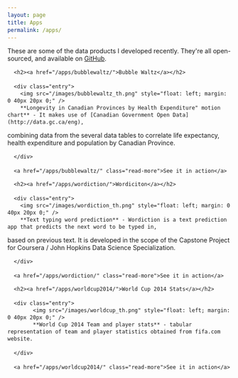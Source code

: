 ```yaml
---
layout: page
title: Apps
permalink: /apps/
---
```


These are some of the data products I developed recently. They're all open-sourced, and available on [GitHub](https://github.com/sasha-ruby).

<article class="">    
      
      <h2><a href="/apps/bubblewaltz/">Bubble Waltz</a></h2>

      <div class="entry">
        <img src="/images/bubblewaltz_th.png" style="float: left; margin: 0 40px 20px 0;" />
        **Longevity in Canadian Provinces by Health Expenditure" motion chart** - It makes use of [Canadian Government Open Data](http://data.gc.ca/eng),
combining data from the several data tables to correlate life expectancy, health expenditure and population by Canadian Province.

      </div>
      
      <a href="/apps/bubblewaltz/" class="read-more">See it in action</a>
</article>

<article class="">    
      
      <h2><a href="/apps/wordiction/">Wordiciton</a></h2>

      <div class="entry">
        <img src="/images/wordiction_th.png" style="float: left; margin: 0 40px 20px 0;" />
        **Text typing word prediction** - Wordiction is a text prediction app that predicts the next word to be typed in, 
based on previous text. It is developed in the scope of the Capstone Project for Coursera / John Hopkins Data Science Specialization.

      </div>
      
      <a href="/apps/wordiction/" class="read-more">See it in action</a>
</article>

<article class="">    
      
      <h2><a href="/apps/worldcup2014/">World Cup 2014 Stats</a></h2>

      <div class="entry">
            <img src="/images/worldcup_th.png" style="float: left; margin: 0 40px 20px 0;" />
            **World Cup 2014 Team and player stats** - tabular representation of team and player statistics obtained from fifa.com website.

      </div>
      
      <a href="/apps/worldcup2014/" class="read-more">See it in action</a>
</article>


